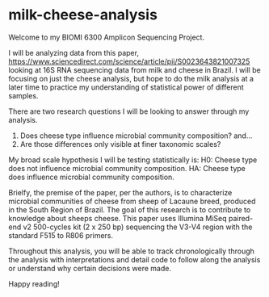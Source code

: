 # milk-cheese-analysis
Welcome to my BIOMI 6300 Amplicon Sequencing Project. 

I will be analyzing data from this paper, https://www.sciencedirect.com/science/article/pii/S0023643821007325 looking at 16S RNA sequencing data from milk and cheese in Brazil. I will be focusing on just the cheese analysis, but hope to do the milk analysis at a later time to practice my understanding of statistical power of different samples. 

There are two research questions I will be looking to answer through my analysis. 

  1) Does cheese type influence microbial community composition? and...
  2) Are those differences only visible at finer taxonomic scales?

My broad scale hypothesis I will be testing statistically is:
    H0: Cheese type does not influence microbial community composition.
    HA: Cheese type does influence microbial community composition. 

Brielfy, the premise of the paper, per the authors, is to characterize microbial communities of cheese from sheep of Lacaune breed, produced in the South Region of Brazil. The goal of this research is to contribute to knowledge about sheeps cheese. This paper uses Illumina MiSeq paired-end v2 500-cycles kit (2 x 250 bp) sequencing the V3-V4 region with the standard F515 to R806 primers. 

Throughout this analysis, you will be able to track chronologically through the analysis with interpretations and detail code to follow along the analysis or understand why certain decisions were made. 

Happy reading!


